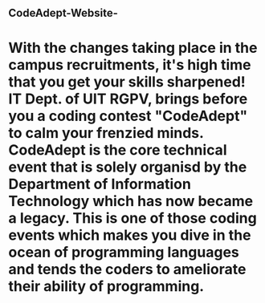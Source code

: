 ## CodeAdept-Website-
# With the changes taking place in the campus recruitments, it's high time that you get your skills sharpened!  IT Dept. of UIT RGPV, brings before you a coding contest "CodeAdept" to calm your frenzied minds.  CodeAdept is the core technical event that is solely organisd by the Department of Information Technology which has now became a legacy. This is one of those coding events which makes you dive in the ocean of programming languages and tends the coders to ameliorate their ability of programming. 
